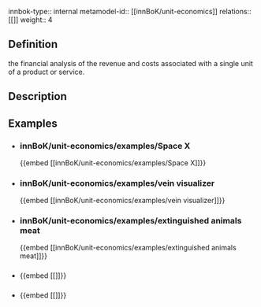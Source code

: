 
innbok-type:: internal
metamodel-id:: [[innBoK/unit-economics]]
relations:: [[]]
weight:: 4

## Definition
the financial analysis of the revenue and costs associated with a single unit of a product or service.
## Description
## Examples
- ### innBoK/unit-economics/examples/Space X
	{{embed [[innBoK/unit-economics/examples/Space X]]}}
- ### innBoK/unit-economics/examples/vein visualizer
	{{embed [[innBoK/unit-economics/examples/vein visualizer]]}}
- ### innBoK/unit-economics/examples/extinguished animals meat
	{{embed [[innBoK/unit-economics/examples/extinguished animals meat]]}}
- ### 
	{{embed [[]]}}
- ### 
	{{embed [[]]}}


